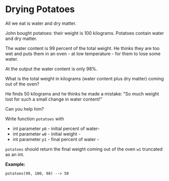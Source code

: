 # Drying Potatoes

All we eat is water and dry matter.

John bought potatoes: their weight is 100 kilograms. Potatoes contain water and dry matter.

The water content is 99 percent of the total weight. He thinks they are too wet and puts them in an oven - at low
temperature - for them to lose some water.

At the output the water content is only 98%.

What is the total weight in kilograms (water content plus dry matter) coming out of the oven?

He finds 50 kilograms and he thinks he made a mistake: "So much weight lost for such a small change in water content!"

Can you help him?

Write function `potatoes` with

- int parameter `p0` - initial percent of water-
- int parameter `w0` - initial weight -
- int parameter `p1` - final percent of water -

`potatoes` should return the final weight coming out of the oven `w1` truncated as an int.

<b>Example:</b>

`potatoes(99, 100, 98) --> 50`
